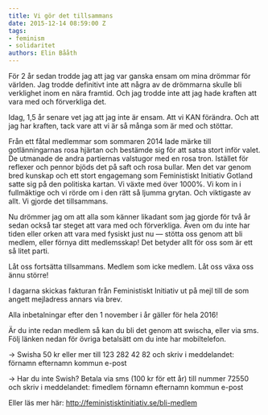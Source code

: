 ```yaml
---
title: Vi gör det tillsammans
date: 2015-12-14 08:59:00 Z
tags:
- feminism
- solidaritet
authors: Elin Bååth
---
```


För 2 år sedan trodde jag att jag var ganska ensam om mina drömmar för världen. Jag trodde definitivt inte att några av de drömmarna skulle bli verklighet inom en nära framtid. Och jag trodde inte att jag hade kraften att vara med och förverkliga det.

Idag, 1,5 år senare vet jag att jag inte är ensam. Att vi KAN förändra. Och att jag har kraften, tack vare att vi är så många som är med och stöttar.

Från ett fåtal medlemmar som sommaren 2014 lade märke till gotlänningarnas rosa hjärtan och bestämde sig för att satsa stort inför valet. De utmanade de andra partiernas valstugor med en rosa tron. Istället för reflexer och pennor bjöds det på saft och rosa bullar. Men det var genom bred kunskap och ett stort engagemang som Feministiskt Initiativ Gotland satte sig på den politiska kartan. Vi växte med över 1000%. Vi kom in i fullmäktige och vi rörde om i den rätt så ljumma grytan. Och viktigaste av allt. Vi gjorde det tillsammans.

Nu drömmer jag om att alla som känner likadant som jag gjorde för två år sedan också tar steget att vara med och förverkliga. Även om du inte har tiden eller orken att vara med fysiskt just nu — stötta oss genom att bli medlem, eller förnya ditt medlemsskap! Det betyder allt för oss som är ett så litet parti.

Låt oss fortsätta tillsammans. Medlem som icke medlem. Låt oss växa oss ännu större!

I dagarna skickas fakturan från Feministiskt Initiativ ut på mejl till de som angett mejladress annars via brev.

Alla inbetalningar efter den 1 november i år gäller för hela 2016!

Är du inte redan medlem så kan du bli det genom att swischa, eller via sms. Följ länken nedan för övriga betalsätt om du inte har mobiltelefon.

→ Swisha 50 kr eller mer till 123 282 42 82 och skriv i meddelandet: förnamn efternamn kommun e-post

→ Har du inte Swish? Betala via sms (100 kr för ett år) till nummer 72550 och skriv i meddelandet: fimedlem förnamn efternamn kommun e-post

Eller läs mer här: http://feministisktinitiativ.se/bli-medlem